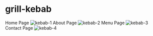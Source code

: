 # grill-kebab

Home Page
![kebab-1](https://github.com/user-attachments/assets/ff9bbfdd-9eb3-4dd9-b789-6e987b92de8e)
About Page
![kebab-2](https://github.com/user-attachments/assets/cad2fb46-2767-4d35-b6cf-b55c7edd355f)
Menu Page
![kebab-3](https://github.com/user-attachments/assets/bd2d5e48-c020-486c-a086-9ae758e76bfc)
Contact Page
![kebab-4](https://github.com/user-attachments/assets/9834c898-5ee8-45c5-8115-bbdeeeed53f1)
